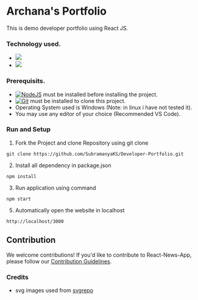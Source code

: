 # Archana's Portfolio

This is demo developer portfolio using React JS.

### Technology used.

* [<img src="https://img.shields.io/badge/React-20232A?style=for-the-badge&logo=react&logoColor=61DAFB"/>](https://reactjs.org/)
* [<img src="https://img.shields.io/badge/Bootstrap-563D7C?style=for-the-badge&logo=bootstrap&logoColor=white"/>](https://react-bootstrap.github.io/)

### Prerequisits.

* [![NodeJS](https://img.shields.io/badge/node.js-6DA55F?style=for-the-badge&logo=node.js&logoColor=white)](https://nodejs.org/) must be installed before installing the project.
* [![Git](https://img.shields.io/badge/git-%23F05033.svg?style=for-the-badge&logo=git&logoColor=white)](https://git-scm.com/) must be installed to clone this project.
* Operating System used is Windows  (Note: in linux i have not tested it).
* You may use any editor of your choice (Recommended VS Code).


### Run and Setup

1. Fork the Project and clone Repository using git clone

```
git clone https://github.com/SubramanyaKS/Developer-Portfolio.git
```

2.  Install all dependency in package.json

```
npm install
```

3.  Run application using command

```
npm start
```

5. Automatically open the website in localhost

```
http://localhost/3000
```

## Contribution

We welcome contributions! If you'd like to contribute to React-News-App, please follow our [Contribution Guidelines](https://github.com/SubramanyaKS/Developer-Portfolio/blob/main/CONTRIBUTING.md).

### Credits

* svg images used from [svgrepo](svgrepo.com)
